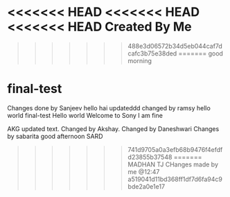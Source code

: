 <<<<<<< HEAD
<<<<<<< HEAD
<<<<<<< HEAD
Created By Me
=======
>>>>>>> 488e3d06572b34d5eb044caf7dcafc3b75e38ded
=======
good morning
# final-test
Changes done by Sanjeev
 hello hai
updateddd
changed by ramsy
hello world
final-test
Hello world
Welcome to Sony
I am fine

AKG
updated text.
Changed by Akshay.
Changed by Daneshwari
Changes by sabarita
good afternoon SARD
>>>>>>> 741d9705a0a3efb68b9476f4efdfd23855b37548
=======
MADHAN TJ
CHanges made by me @12:47
>>>>>>> a519041d11bd368ff1df7d6fa94c9bde2a0e1e17
